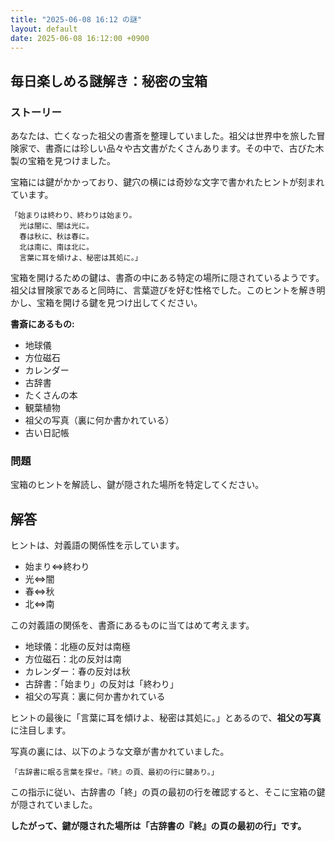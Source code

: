 ```yaml
---
title: "2025-06-08 16:12 の謎"
layout: default
date: 2025-06-08 16:12:00 +0900
---
```

## 毎日楽しめる謎解き：秘密の宝箱

### ストーリー

あなたは、亡くなった祖父の書斎を整理していました。祖父は世界中を旅した冒険家で、書斎には珍しい品々や古文書がたくさんあります。その中で、古びた木製の宝箱を見つけました。

宝箱には鍵がかかっており、鍵穴の横には奇妙な文字で書かれたヒントが刻まれています。

```
「始まりは終わり、終わりは始まり。
  光は闇に、闇は光に。
  春は秋に、秋は春に。
  北は南に、南は北に。
  言葉に耳を傾けよ、秘密は其処に。」
```

宝箱を開けるための鍵は、書斎の中にある特定の場所に隠されているようです。祖父は冒険家であると同時に、言葉遊びを好む性格でした。このヒントを解き明かし、宝箱を開ける鍵を見つけ出してください。

**書斎にあるもの:**

*   地球儀
*   方位磁石
*   カレンダー
*   古辞書
*   たくさんの本
*   観葉植物
*   祖父の写真（裏に何か書かれている）
*   古い日記帳

### 問題

宝箱のヒントを解読し、鍵が隠された場所を特定してください。

## 解答

ヒントは、対義語の関係性を示しています。

*   始まり⇔終わり
*   光⇔闇
*   春⇔秋
*   北⇔南

この対義語の関係を、書斎にあるものに当てはめて考えます。

*   地球儀：北極の反対は南極
*   方位磁石：北の反対は南
*   カレンダー：春の反対は秋
*   古辞書：「始まり」の反対は「終わり」
*   祖父の写真：裏に何か書かれている

ヒントの最後に「言葉に耳を傾けよ、秘密は其処に。」とあるので、**祖父の写真**に注目します。

写真の裏には、以下のような文章が書かれていました。

```
「古辞書に眠る言葉を探せ。『終』の頁、最初の行に鍵あり。」
```

この指示に従い、古辞書の「終」の頁の最初の行を確認すると、そこに宝箱の鍵が隠されていました。

**したがって、鍵が隠された場所は「古辞書の『終』の頁の最初の行」です。**
